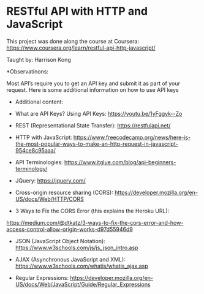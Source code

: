 # **RESTful API with HTTP and JavaScript**

This project was done along the course at Coursera: https://www.coursera.org/learn/restful-api-http-javascript/

Taught by: Harrison Kong






*Observatinons:

Most API’s require you to get an API key and submit it as part of your request. Here is some additional information on how to use API keys



* Additional content:


- What are API Keys? Using API Keys:  https://youtu.be/1yFggyk--Zo

- REST (Representational State Transfer): https://restfulapi.net/

- HTTP with JavaScript: https://www.freecodecamp.org/news/here-is-the-most-popular-ways-to-make-an-http-request-in-javascript-954ce8c95aaa/

- API Terminologies: https://www.itglue.com/blog/api-beginners-terminology/

- JQuery: https://jquery.com/

- Cross-origin resource sharing (CORS): https://developer.mozilla.org/en-US/docs/Web/HTTP/CORS

- 3 Ways to Fix the CORS Error (this explains the Heroku URL):

https://medium.com/@dtkatz/3-ways-to-fix-the-cors-error-and-how-access-control-allow-origin-works-d97d55946d9

- JSON (JavaScript Object Notation): https://www.w3schools.com/js/js_json_intro.asp

- AJAX (Asynchronous JavaScript and XML): https://www.w3schools.com/whatis/whatis_ajax.asp

- Regular Expressions: https://developer.mozilla.org/en-US/docs/Web/JavaScript/Guide/Regular_Expressions
